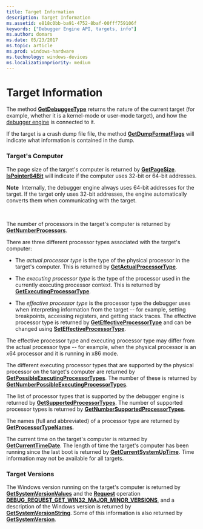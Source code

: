 ```yaml
---
title: Target Information
description: Target Information
ms.assetid: e818c0bb-ba91-4752-8baf-00fff759106f
keywords: ["Debugger Engine API, targets, info"]
ms.author: domars
ms.date: 05/23/2017
ms.topic: article
ms.prod: windows-hardware
ms.technology: windows-devices
ms.localizationpriority: medium
---
```


# Target Information


The method [**GetDebuggeeType**](https://msdn.microsoft.com/library/windows/hardware/ff546559) returns the nature of the current target (for example, whether it is a kernel-mode or user-mode target), and how the [debugger engine](introduction.md#debugger-engine) is connected to it.

If the target is a crash dump file file, the method [**GetDumpFormatFlags**](https://msdn.microsoft.com/library/windows/hardware/ff546592) will indicate what information is contained in the dump.

### <span id="target_s_computer"></span><span id="TARGET_S_COMPUTER"></span>Target's Computer

The page size of the target's computer is returned by [**GetPageSize**](https://msdn.microsoft.com/library/windows/hardware/ff548086). [**IsPointer64Bit**](https://msdn.microsoft.com/library/windows/hardware/ff551092) will indicate if the computer uses 32-bit or 64-bit addresses.

**Note**  Internally, the debugger engine always uses 64-bit addresses for the target. If the target only uses 32-bit addresses, the engine automatically converts them when communicating with the target.

 

The number of processors in the target's computer is returned by [**GetNumberProcessors**](https://msdn.microsoft.com/library/windows/hardware/ff547950).

There are three different processor types associated with the target's computer:

-   The *actual processor type* is the type of the physical processor in the target's computer. This is returned by [**GetActualProcessorType**](https://msdn.microsoft.com/library/windows/hardware/ff545572).

-   The *executing processor type* is the type of the processor used in the currently executing processor context. This is returned by [**GetExecutingProcessorType**](https://msdn.microsoft.com/library/windows/hardware/ff546670).

-   The *effective processor type* is the processor type the debugger uses when interpreting information from the target -- for example, setting breakpoints, accessing registers, and getting stack traces. The effective processor type is returned by [**GetEffectiveProcessorType**](https://msdn.microsoft.com/library/windows/hardware/ff546595) and can be changed using [**SetEffectiveProcessorType**](https://msdn.microsoft.com/library/windows/hardware/ff556657).

The effective processor type and executing processor type may differ from the actual processor type -- for example, when the physical processor is an x64 processor and it is running in x86 mode.

The different executing processor types that are supported by the physical processor on the target's computer are returned by [**GetPossibleExecutingProcessorTypes**](https://msdn.microsoft.com/library/windows/hardware/ff548130). The number of these is returned by [**GetNumberPossibleExecutingProcessorTypes**](https://msdn.microsoft.com/library/windows/hardware/ff547939).

The list of processor types that is supported by the debugger engine is returned by [**GetSupportedProcessorTypes**](https://msdn.microsoft.com/library/windows/hardware/ff548438). The number of supported processor types is returned by [**GetNumberSupportedProcessorTypes**](https://msdn.microsoft.com/library/windows/hardware/ff547966).

The names (full and abbreviated) of a processor type are returned by [**GetProcessorTypeNames**](https://msdn.microsoft.com/library/windows/hardware/ff548169).

The current time on the target's computer is returned by [**GetCurrentTimeDate**](https://msdn.microsoft.com/library/windows/hardware/ff546553). The length of time the target's computer has been running since the last boot is returned by [**GetCurrentSystemUpTime**](https://msdn.microsoft.com/library/windows/hardware/ff545883). Time information may not be available for all targets.

### <span id="target_versions"></span><span id="TARGET_VERSIONS"></span>Target Versions

The Windows version running on the target's computer is returned by [**GetSystemVersionValues**](https://msdn.microsoft.com/library/windows/hardware/ff549258) and the [**Request**](https://msdn.microsoft.com/library/windows/hardware/ff554564) operation [**DEBUG\_REQUEST\_GET\_WIN32\_MAJOR\_MINOR\_VERSIONS**](https://msdn.microsoft.com/library/windows/hardware/ff541563), and a description of the Windows version is returned by [**GetSystemVersionString**](https://msdn.microsoft.com/library/windows/hardware/ff549245). Some of this information is also returned by [**GetSystemVersion**](https://msdn.microsoft.com/library/windows/hardware/ff549234).

 

 





